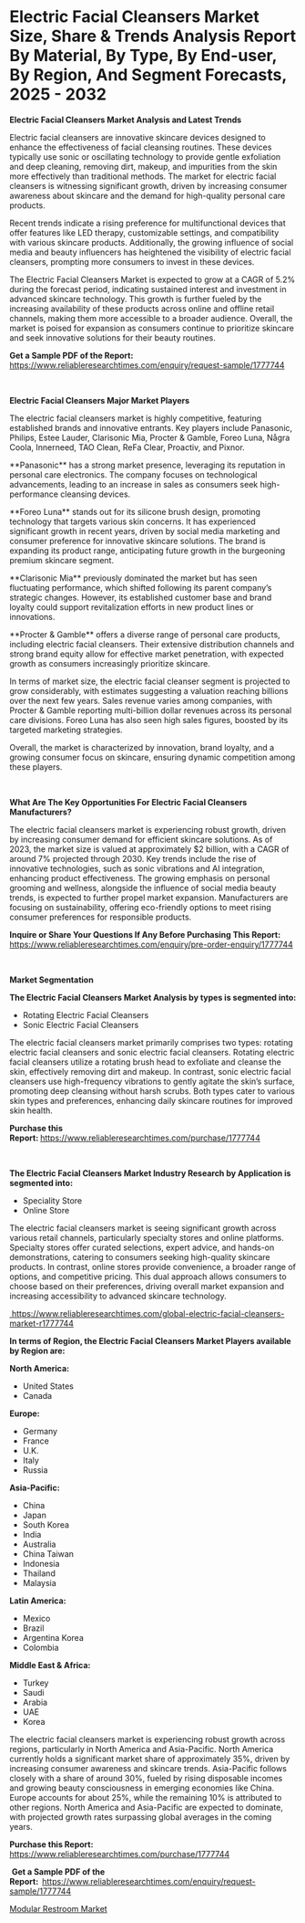 <p><h1>Electric Facial Cleansers Market Size, Share & Trends Analysis Report By Material, By Type, By End-user, By Region, And Segment Forecasts, 2025 - 2032</h1></p><p><strong>Electric Facial Cleansers Market Analysis and Latest Trends</strong></p>
<p><p>Electric facial cleansers are innovative skincare devices designed to enhance the effectiveness of facial cleansing routines. These devices typically use sonic or oscillating technology to provide gentle exfoliation and deep cleaning, removing dirt, makeup, and impurities from the skin more effectively than traditional methods. The market for electric facial cleansers is witnessing significant growth, driven by increasing consumer awareness about skincare and the demand for high-quality personal care products.</p><p>Recent trends indicate a rising preference for multifunctional devices that offer features like LED therapy, customizable settings, and compatibility with various skincare products. Additionally, the growing influence of social media and beauty influencers has heightened the visibility of electric facial cleansers, prompting more consumers to invest in these devices. </p><p>The Electric Facial Cleansers Market is expected to grow at a CAGR of 5.2% during the forecast period, indicating sustained interest and investment in advanced skincare technology. This growth is further fueled by the increasing availability of these products across online and offline retail channels, making them more accessible to a broader audience. Overall, the market is poised for expansion as consumers continue to prioritize skincare and seek innovative solutions for their beauty routines.</p></p>
<p><strong>Get a Sample PDF of the Report:&nbsp;</strong> <a href="https://www.reliableresearchtimes.com/enquiry/request-sample/1777744?utm_campaign=1933&utm_medium=2&utm_source=Github&utm_content=ia&utm_term=07022025&utm_id=electric-facial-cleansers">https://www.reliableresearchtimes.com/enquiry/request-sample/1777744</a></p>
<p>&nbsp;</p>
<p><strong>Electric Facial Cleansers Major Market Players</strong></p>
<p><p>The electric facial cleansers market is highly competitive, featuring established brands and innovative entrants. Key players include Panasonic, Philips, Estee Lauder, Clarisonic Mia, Procter & Gamble, Foreo Luna, Några Coola, Innerneed, TAO Clean, ReFa Clear, Proactiv, and Pixnor. </p><p>**Panasonic** has a strong market presence, leveraging its reputation in personal care electronics. The company focuses on technological advancements, leading to an increase in sales as consumers seek high-performance cleansing devices. </p><p>**Foreo Luna** stands out for its silicone brush design, promoting technology that targets various skin concerns. It has experienced significant growth in recent years, driven by social media marketing and consumer preference for innovative skincare solutions. The brand is expanding its product range, anticipating future growth in the burgeoning premium skincare segment. </p><p>**Clarisonic Mia** previously dominated the market but has seen fluctuating performance, which shifted following its parent company’s strategic changes. However, its established customer base and brand loyalty could support revitalization efforts in new product lines or innovations.</p><p>**Procter & Gamble** offers a diverse range of personal care products, including electric facial cleansers. Their extensive distribution channels and strong brand equity allow for effective market penetration, with expected growth as consumers increasingly prioritize skincare.</p><p>In terms of market size, the electric facial cleanser segment is projected to grow considerably, with estimates suggesting a valuation reaching billions over the next few years. Sales revenue varies among companies, with Procter & Gamble reporting multi-billion dollar revenues across its personal care divisions. Foreo Luna has also seen high sales figures, boosted by its targeted marketing strategies.</p><p>Overall, the market is characterized by innovation, brand loyalty, and a growing consumer focus on skincare, ensuring dynamic competition among these players.</p></p>
<p>&nbsp;</p>
<p><strong>What Are The Key Opportunities For Electric Facial Cleansers Manufacturers?</strong></p>
<p><p>The electric facial cleansers market is experiencing robust growth, driven by increasing consumer demand for efficient skincare solutions. As of 2023, the market size is valued at approximately $2 billion, with a CAGR of around 7% projected through 2030. Key trends include the rise of innovative technologies, such as sonic vibrations and AI integration, enhancing product effectiveness. The growing emphasis on personal grooming and wellness, alongside the influence of social media beauty trends, is expected to further propel market expansion. Manufacturers are focusing on sustainability, offering eco-friendly options to meet rising consumer preferences for responsible products.</p></p>
<p><strong>Inquire or Share Your Questions If Any Before Purchasing This Report:</strong> <a href="https://www.reliableresearchtimes.com/enquiry/pre-order-enquiry/1777744?utm_campaign=1933&utm_medium=2&utm_source=Github&utm_content=ia&utm_term=07022025&utm_id=electric-facial-cleansers">https://www.reliableresearchtimes.com/enquiry/pre-order-enquiry/1777744</a></p>
<p>&nbsp;</p>
<p><strong>Market Segmentation</strong></p>
<p><strong>The Electric Facial Cleansers Market Analysis by types is segmented into:</strong></p>
<p><ul><li>Rotating Electric Facial Cleansers</li><li>Sonic Electric Facial Cleansers</li></ul></p>
<p><p>The electric facial cleansers market primarily comprises two types: rotating electric facial cleansers and sonic electric facial cleansers. Rotating electric facial cleansers utilize a rotating brush head to exfoliate and cleanse the skin, effectively removing dirt and makeup. In contrast, sonic electric facial cleansers use high-frequency vibrations to gently agitate the skin’s surface, promoting deep cleansing without harsh scrubs. Both types cater to various skin types and preferences, enhancing daily skincare routines for improved skin health.</p></p>
<p><strong>Purchase this Report:&nbsp;</strong><a href="https://www.reliableresearchtimes.com/purchase/1777744?utm_campaign=1933&utm_medium=2&utm_source=Github&utm_content=ia&utm_term=07022025&utm_id=electric-facial-cleansers">https://www.reliableresearchtimes.com/purchase/1777744</a></p>
<p>&nbsp;</p>
<p><strong>The Electric Facial Cleansers Market Industry Research by Application is segmented into:</strong></p>
<p><ul><li>Speciality Store</li><li>Online Store</li></ul></p>
<p><p>The electric facial cleansers market is seeing significant growth across various retail channels, particularly specialty stores and online platforms. Specialty stores offer curated selections, expert advice, and hands-on demonstrations, catering to consumers seeking high-quality skincare products. In contrast, online stores provide convenience, a broader range of options, and competitive pricing. This dual approach allows consumers to choose based on their preferences, driving overall market expansion and increasing accessibility to advanced skincare technology.</p></p>
<p><a href="https://www.reliableresearchtimes.com/global-electric-facial-cleansers-market-r1777744?utm_campaign=1933&utm_medium=2&utm_source=Github&utm_content=ia&utm_term=07022025&utm_id=electric-facial-cleansers">&nbsp;https://www.reliableresearchtimes.com/global-electric-facial-cleansers-market-r1777744</a></p>
<p><strong>In terms of Region, the Electric Facial Cleansers Market Players available by Region are:</strong></p>
<p>
    <p> <strong> North America: </strong>
        <ul>
            <li>United States</li>
            <li>Canada</li>
        </ul>
        </p> 
    <p> <strong> Europe: </strong>
        <ul>
            <li>Germany</li>
            <li>France</li>
            <li>U.K.</li>
            <li>Italy</li>
            <li>Russia</li>
        </ul>
        </p> 
    <p> <strong> Asia-Pacific: </strong>
        <ul>
            <li>China</li>
            <li>Japan</li>
            <li>South Korea</li>
            <li>India</li>
            <li>Australia</li>
            <li>China Taiwan</li>
            <li>Indonesia</li>
            <li>Thailand</li>
            <li>Malaysia</li>
        </ul>
        </p> 
    <p> <strong> Latin America: </strong>
        <ul>
            <li>Mexico</li>
            <li>Brazil</li>
            <li>Argentina Korea</li>
            <li>Colombia</li>
        </ul>
        </p> 
    <p> <strong> Middle East & Africa: </strong>
        <ul>
            <li>Turkey</li>
            <li>Saudi</li>
            <li>Arabia</li>
            <li>UAE</li>
            <li>Korea</li>
        </ul>
    </p>
    </p>
<p><p>The electric facial cleansers market is experiencing robust growth across regions, particularly in North America and Asia-Pacific. North America currently holds a significant market share of approximately 35%, driven by increasing consumer awareness and skincare trends. Asia-Pacific follows closely with a share of around 30%, fueled by rising disposable incomes and growing beauty consciousness in emerging economies like China. Europe accounts for about 25%, while the remaining 10% is attributed to other regions. North America and Asia-Pacific are expected to dominate, with projected growth rates surpassing global averages in the coming years.</p></p>
<p><strong>Purchase this Report: </strong><a href="https://www.reliableresearchtimes.com/purchase/1777744?utm_campaign=1933&utm_medium=2&utm_source=Github&utm_content=ia&utm_term=07022025&utm_id=electric-facial-cleansers">https://www.reliableresearchtimes.com/purchase/1777744</a></p>
<p>&nbsp;<strong>Get a Sample PDF of the Report:&nbsp;&nbsp;</strong><a href="https://www.reliableresearchtimes.com/enquiry/request-sample/1777744?utm_campaign=1933&utm_medium=2&utm_source=Github&utm_content=ia&utm_term=07022025&utm_id=electric-facial-cleansers">https://www.reliableresearchtimes.com/enquiry/request-sample/1777744</a></p>
<p><strong></strong></p>
<p><p><a href="https://github.com/nathandecarvalho/Market-Research-Report-List-5/blob/main/modular-restroom-market.md?utm_campaign=1933&utm_medium=2&utm_source=Github&utm_content=ia&utm_term=07022025&utm_id=electric-facial-cleansers">Modular Restroom Market</a></p></p>